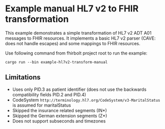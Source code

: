 # Example manual HL7 v2 to FHIR transformation

This example demonstrates a simple transformation of HL7 v2 ADT A01 messages to FHIR resources.
It implements a basic HL7 v2 parser (CAVE: does not handle escapes) and some mappings to FHIR resources.

Use following command from fhirbolt project root to run the example:
```
cargo run --bin example-hl7v2-transform-manual
```

## Limitations
* Uses only PID.3 as patient identifier (does not use the backwards compatibility fields PID.2 and PID.4)
* CodeSystem `http://terminology.hl7.org/CodeSystem/v3-MaritalStatus` is assumed for maritalStatus
* Skipped the insurance related segments (IN*)
* Skipped the German extension segments (Z*)
* Does not support subseconds and timezones